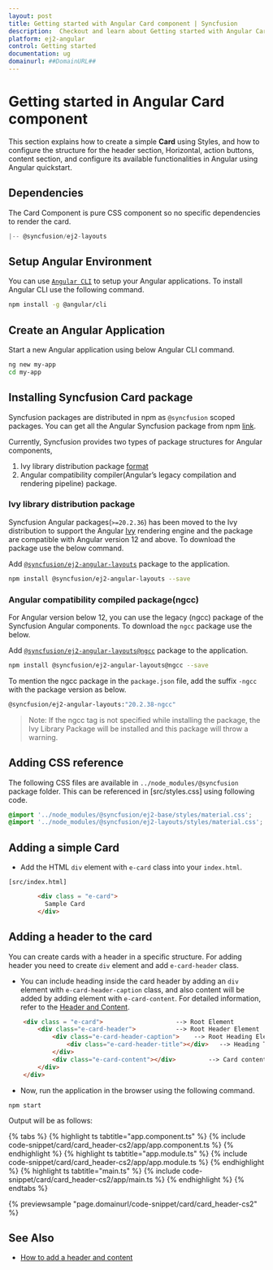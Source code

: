 ```yaml
---
layout: post
title: Getting started with Angular Card component | Syncfusion
description:  Checkout and learn about Getting started with Angular Card component of Syncfusion Essential JS 2 and more details.
platform: ej2-angular
control: Getting started 
documentation: ug
domainurl: ##DomainURL##
---
```


# Getting started in Angular Card component

This section explains how to create a simple **Card** using Styles, and
how to configure the structure for the header section, Horizontal, action buttons, content section, and configure its available
 functionalities in Angular using Angular quickstart.

## Dependencies

The Card Component is pure CSS component so no specific dependencies to render the card.

```js
|-- @syncfusion/ej2-layouts
```

## Setup Angular Environment

You can use [`Angular CLI`](https://github.com/angular/angular-cli) to setup your Angular applications.
To install Angular CLI use the following command.

```bash
npm install -g @angular/cli
```

## Create an Angular Application

Start a new Angular application using below Angular CLI command.

```bash
ng new my-app
cd my-app
```

## Installing Syncfusion Card package

Syncfusion packages are distributed in npm as `@syncfusion` scoped packages. You can get all the Angular Syncfusion package from npm [link]( https://www.npmjs.com/search?q=%40syncfusion%2Fej2-angular- ).

Currently, Syncfusion provides two types of package structures for Angular components,
1. Ivy library distribution package [format](https://angular.io/guide/angular-package-format#angular-package-format)
2. Angular compatibility compiler(Angular’s legacy compilation and rendering pipeline) package.

### Ivy library distribution package

Syncfusion Angular packages(`>=20.2.36`) has been moved to the Ivy distribution to support the Angular [Ivy](https://docs.angular.lat/guide/ivy) rendering engine and the package are compatible with Angular version 12 and above. To download the package use the below command.

Add [`@syncfusion/ej2-angular-layouts`](https://www.npmjs.com/package/@syncfusion/ej2-angular-layouts/v/20.2.38) package to the application.

```bash
npm install @syncfusion/ej2-angular-layouts --save
```

### Angular compatibility compiled package(ngcc)

For Angular version below 12, you can use the legacy (ngcc) package of the Syncfusion Angular components. To download the `ngcc` package use the below.

Add [`@syncfusion/ej2-angular-layouts@ngcc`](https://www.npmjs.com/package/@syncfusion/ej2-angular-layouts/v/20.2.38-ngcc) package to the application.

```bash
npm install @syncfusion/ej2-angular-layouts@ngcc --save
```

To mention the ngcc package in the `package.json` file, add the suffix `-ngcc` with the package version as below.

```bash
@syncfusion/ej2-angular-layouts:"20.2.38-ngcc"
```

>Note: If the ngcc tag is not specified while installing the package, the Ivy Library Package will be installed and this package will throw a warning.

## Adding CSS reference

The following CSS files are available in `../node_modules/@syncfusion` package folder.
This can be referenced in [src/styles.css] using following code.

```css
@import '../node_modules/@syncfusion/ej2-base/styles/material.css';  
@import '../node_modules/@syncfusion/ej2-layouts/styles/material.css';  

```

## Adding a simple Card

* Add the HTML `div` element with `e-card` class into your `index.html`.

`[src/index.html]`

```html
        <div class = "e-card">
          Sample Card
        </div>
```

## Adding a header to the card

You can create cards with a header in a specific structure. For adding header you need to create `div` element and add `e-card-header` class.

* You can include heading inside the card header by adding an `div` element with
`e-card-header-caption` class, and also content will be added by adding element with
`e-card-content`. For detailed information, refer to the [Header and Content](./header-content/).

```html
    <div class = "e-card">                    --> Root Element
        <div class="e-card-header">           --> Root Header Element
            <div class="e-card-header-caption">    --> Root Heading Element
                <div class="e-card-header-title"></div>   --> Heading Title Element
            </div>
            <div class="e-card-content"></div>         --> Card content Element
        </div>
    </div>
```

* Now, run the application in the browser using the following command.

```shell
npm start
```

Output will be as follows:

{% tabs %}
{% highlight ts tabtitle="app.component.ts" %}
{% include code-snippet/card/card_header-cs2/app/app.component.ts %}
{% endhighlight %}
{% highlight ts tabtitle="app.module.ts" %}
{% include code-snippet/card/card_header-cs2/app/app.module.ts %}
{% endhighlight %}
{% highlight ts tabtitle="main.ts" %}
{% include code-snippet/card/card_header-cs2/app/main.ts %}
{% endhighlight %}
{% endtabs %}
  
{% previewsample "page.domainurl/code-snippet/card/card_header-cs2" %}

## See Also

* [How to add a header and content](./header-content/)